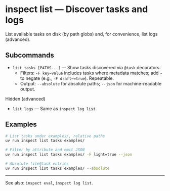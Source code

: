 # inspect list — Discover tasks and logs

List available tasks on disk (by path globs) and, for convenience, list logs (advanced).

## Subcommands

- `list tasks [PATHS...]` — Show tasks discovered via `@task` decorators.
  - Filters: `-F key=value` includes tasks where metadata matches; add `~` to negate (e.g., `-F draft~=true`). Repeatable.
  - Output: `--absolute` for absolute paths; `--json` for machine-readable output.

Hidden (advanced)
- `list logs` — Same as `inspect log list`.

## Examples

```bash
# List tasks under examples/, relative paths
uv run inspect list tasks examples/

# Filter by attribute and emit JSON
uv run inspect list tasks examples/ -F light=true --json

# Absolute file@task entries
uv run inspect list tasks examples/ --absolute
```

---

See also: `inspect eval`, `inspect log list`.
